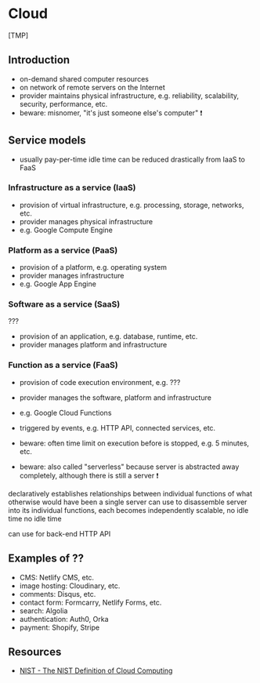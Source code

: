 # Cloud

[TMP]

<!-- ToDo: finish -->

## Introduction

- on-demand shared computer resources
- on network of remote servers on the Internet
- provider maintains physical infrastructure, e.g. reliability, scalability, security, performance, etc.
- beware: misnomer, "it's just someone else's computer" ❗️



## Service models

- usually pay-per-time
idle time can be reduced drastically from IaaS to FaaS

### Infrastructure as a service (IaaS)

- provision of virtual infrastructure, e.g. processing, storage, networks, etc.
- provider manages physical infrastructure
- e.g. Google Compute Engine

### Platform as a service (PaaS)

- provision of a platform, e.g. operating system
- provider manages infrastructure
- e.g. Google App Engine

### Software as a service (SaaS)

???
- provision of an application, e.g. database, runtime, etc.
- provider manages platform and infrastructure

### Function as a service (FaaS)

- provision of code execution environment, e.g. ???
- provider manages the software, platform and infrastructure
- e.g. Google Cloud Functions

- triggered by events, e.g. HTTP API, connected services, etc.
- beware: often time limit on execution before is stopped, e.g. 5 minutes, etc.
- beware: also called "serverless" because server is abstracted away completely, although there is still a server ❗️

declaratively establishes relationships between individual functions of what otherwise would have been a single server
can use to disassemble server into its individual functions, each becomes independently scalable, no idle time
no idle time

can use for back-end HTTP API



## Examples of ??

- CMS: Netlify CMS, etc.
- image hosting: Cloudinary, etc.
- comments: Disqus, etc.
- contact form: Formcarry, Netlify Forms, etc.
- search: Algolia
- authentication: Auth0, Orka
- payment: Shopify, Stripe



## Resources

- [NIST - The NIST Definition of Cloud Computing](https://doi.org/10.6028/NIST.SP.800-145)